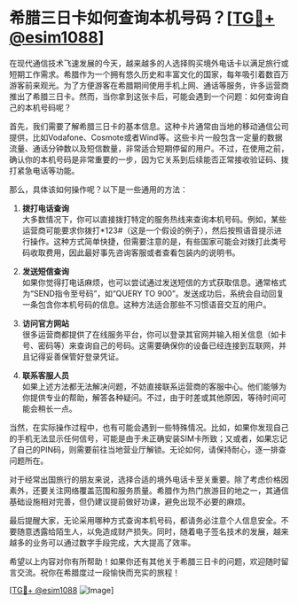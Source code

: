 # 希腊三日卡如何查询本机号码？[[TG💪+ @esim1088](https://t.me/s/esim1088)]

在现代通信技术飞速发展的今天，越来越多的人选择购买境外电话卡以满足旅行或短期工作需求。希腊作为一个拥有悠久历史和丰富文化的国家，每年吸引着数百万游客前来观光。为了方便游客在希腊期间使用手机上网、通话等服务，许多运营商推出了希腊三日卡。然而，当你拿到这张卡后，可能会遇到一个问题：如何查询自己的本机号码呢？

首先，我们需要了解希腊三日卡的基本信息。这种卡片通常由当地的移动通信公司提供，比如Vodafone、Cosmote或者Wind等。这些卡片一般包含一定量的数据流量、通话分钟数以及短信数量，非常适合短期停留的用户。不过，在使用之前，确认你的本机号码是非常重要的一步，因为它关系到后续能否正常接收验证码、拨打紧急电话等功能。

那么，具体该如何操作呢？以下是一些通用的方法：

1. **拨打电话查询**  
   大多数情况下，你可以直接拨打特定的服务热线来查询本机号码。例如，某些运营商可能要求你拨打*123#（这是一个假设的例子），然后按照语音提示进行操作。这种方式简单快捷，但需要注意的是，有些国家可能会对拨打此类号码收取费用，因此最好事先咨询客服或者查看包装内的说明书。

2. **发送短信查询**  
   如果你觉得打电话麻烦，也可以尝试通过发送短信的方式获取信息。通常格式为“SEND指令至号码”，如“QUERY TO 900”。发送成功后，系统会自动回复一条包含你本机号码的信息。这种方法适合那些不习惯语音交互的用户。

3. **访问官方网站**  
   很多运营商都提供了在线服务平台，你可以登录其官网并输入相关信息（如卡号、密码等）来查询自己的号码。这需要确保你的设备已经连接到互联网，并且记得妥善保管好登录凭证。

4. **联系客服人员**  
   如果上述方法都无法解决问题，不妨直接联系运营商的客服中心。他们能够为你提供专业的帮助，解答各种疑问。不过，由于时差或其他原因，等待时间可能会稍长一点。

当然，在实际操作过程中，也有可能会遇到一些特殊情况。比如，如果你发现自己的手机无法显示任何信号，可能是由于未正确安装SIM卡所致；又或者，如果忘记了自己的PIN码，则需要前往当地营业厅解锁。无论如何，请保持耐心，逐一排查问题所在。

对于经常出国旅行的朋友来说，选择合适的境外电话卡至关重要。除了考虑价格因素外，还要关注网络覆盖范围和服务质量。希腊作为热门旅游目的地之一，其通信基础设施相对完善，但仍建议提前做好功课，避免出现不必要的麻烦。

最后提醒大家，无论采用哪种方式查询本机号码，都请务必注意个人信息安全。不要随意透露给陌生人，以免造成财产损失。同时，随着电子签名技术的发展，越来越多的业务可以通过数字手段完成，大大提高了效率。

希望以上内容对你有所帮助！如果你还有其他关于希腊三日卡的问题，欢迎随时留言交流。祝你在希腊度过一段愉快而充实的旅程！

[[TG💪+ @esim1088](https://t.me/s/esim1088) ![Image](https://i.postimg.cc/4NQfJmqS/Snipaste-2025-05-13-00-14-12.png)]
